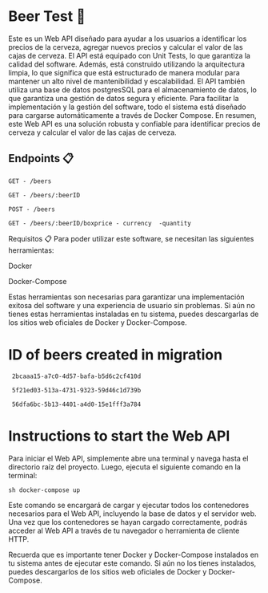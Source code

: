 # Beer Test 🚀
Este es un Web API diseñado para ayudar a los usuarios a identificar los precios de la cerveza, agregar nuevos precios y calcular el valor de las cajas de cerveza. El API está equipado con Unit Tests, lo que garantiza la calidad del software. Además, está construido utilizando la arquitectura limpia, lo que significa que está estructurado de manera modular para mantener un alto nivel de mantenibilidad y escalabilidad. El API también utiliza una base de datos postgresSQL para el almacenamiento de datos, lo que garantiza una gestión de datos segura y eficiente. Para facilitar la implementación y la gestión del software, todo el sistema está diseñado para cargarse automáticamente a través de Docker Compose. En resumen, este Web API es una solución robusta y confiable para identificar precios de cerveza y calcular el valor de las cajas de cerveza.


## Endpoints 📋

``` GET - /beers ```
 
``` GET - /beers/:beerID ```

``` POST - /beers ```

``` GET - /beers/:beerID/boxprice - currency  -quantity ```


Requisitos 📋
Para poder utilizar este software, se necesitan las siguientes herramientas:

Docker

Docker-Compose

Estas herramientas son necesarias para garantizar una implementación exitosa del software y una experiencia de usuario sin problemas. Si aún no tienes estas herramientas instaladas en tu sistema, puedes descargarlas de los sitios web oficiales de Docker y Docker-Compose.

# ID of beers created in migration

``` 2bcaaa15-a7c0-4d57-bafa-b5d6c2cf410d```

``` 5f21ed03-513a-4731-9323-59d46c1d739b```

``` 56dfa6bc-5b13-4401-a4d0-15e1fff3a784```

# Instructions to start the Web API 


Para iniciar el Web API, simplemente abre una terminal y navega hasta el directorio raíz del proyecto. Luego, ejecuta el siguiente comando en la terminal:

``` sh docker-compose up ```

Este comando se encargará de cargar y ejecutar todos los contenedores necesarios para el Web API, incluyendo la base de datos y el servidor web. Una vez que los contenedores se hayan cargado correctamente, podrás acceder al Web API a través de tu navegador o herramienta de cliente HTTP.

Recuerda que es importante tener Docker y Docker-Compose instalados en tu sistema antes de ejecutar este comando. Si aún no los tienes instalados, puedes descargarlos de los sitios web oficiales de Docker y Docker-Compose.